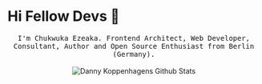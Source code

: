 # Hi Fellow Devs :wave:

<p align="center">
  <samp>
I'm Chukwuka Ezeaka. Frontend Architect, Web Developer, Consultant, Author and Open Source Enthusiast from Berlin (Germany).
  </samp>
  <br/>
  <br/>
  <img src="https://github-readme-stats.vercel.app/api?username=chukwuka-ezeaka
&show_icons=true" alt="Danny Koppenhagens Github Stats"></img>
</p>
